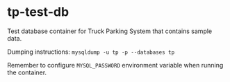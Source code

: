 # tp-test-db

Test database container for Truck Parking System that contains sample data.

Dumping instructions: `mysqldump -u tp -p --databases tp`

Remember to configure `MYSQL_PASSWORD` environment variable when running the container.
